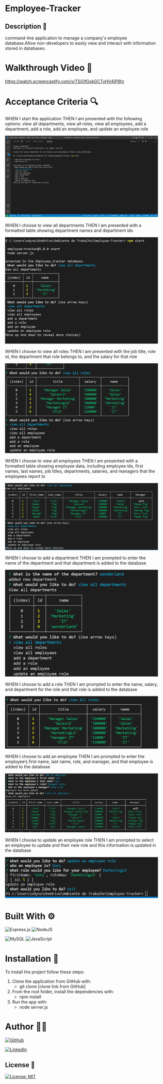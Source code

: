 # Employee-Tracker
## Description 📖
command-line application to manage a company's employee database.Allow non-developers to easily view and interact with information stored in databases.


# Walkthrough Video 🎥 

https://watch.screencastify.com/v/TSiOfGskGCTyHV4iP8hr

# Acceptance Criteria 🔍

WHEN I start the application
THEN I am presented with the following options: view all departments, view all roles, view all employees, add a department, add a role, add an employee, and update an employee role

![alt text](assets/images/1.png)

WHEN I choose to view all departments
THEN I am presented with a formatted table showing department names and department ids

![alt text](assets/images/2.png)

WHEN I choose to view all roles
THEN I am presented with the job title, role id, the department that role belongs to, and the salary for that role

![alt text](assets/images/3.png)

WHEN I choose to view all employees
THEN I am presented with a formatted table showing employee data, including employee ids, first names, last names, job titles, departments, salaries, and managers that the employees report to

![alt text](assets/images/4.png)

WHEN I choose to add a department
THEN I am prompted to enter the name of the department and that department is added to the database

![alt text](assets/images/5.png)

WHEN I choose to add a role
THEN I am prompted to enter the name, salary, and department for the role and that role is added to the database

![alt text](assets/images/6.png)

WHEN I choose to add an employee
THEN I am prompted to enter the employee’s first name, last name, role, and manager, and that employee is added to the database

![alt text](assets/images/7.png)

WHEN I choose to update an employee role
THEN I am prompted to select an employee to update and their new role and this information is updated in the database

![alt text](assets/images/8.png)

# Built With ⚙️
![Express.js](https://img.shields.io/badge/express.js-%23404d59.svg?style=for-the-badge&logo=express&logoColor=%2361DAFB)
![NodeJS](https://img.shields.io/badge/node.js-6DA55F?style=for-the-badge&logo=node.js&logoColor=white)

![MySQL](https://img.shields.io/badge/MySQL-005C84?style=for-the-badge&logo=mysql&logoColor=white)
![JavaScript](https://img.shields.io/badge/javascript-%23323330.svg?style=for-the-badge&logo=javascript&logoColor=%23F7DF1E)

# Installation 🤖
To install the project follow these steps:
1. Clone the application from GitHub with:
   - git clone [clone link from GitHub]
2. From the root folder, install the dependencies with:
   - npm install
3. Run the app with:
   - node server.js
    
# Author 👩‍💻

[![GitHub](https://img.shields.io/badge/github-%23121011.svg?style=for-the-badge&logo=github&logoColor=white)][1]

[1]: https://github.com/poucoLouco

[![LinkedIn](https://img.shields.io/badge/linkedin-%230077B5.svg?style=for-the-badge&logo=linkedin&logoColor=white)][2]

[2]:https://www.linkedin.com/in/roksolana-odynak-25728025a

## License 📄

[![License: MIT](https://img.shields.io/badge/License-MIT-yellow.svg)](https://opensource.org/licenses/MIT)
